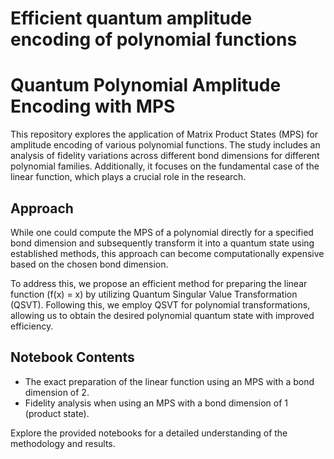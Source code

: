 # Efficient quantum amplitude encoding of polynomial functions

# Quantum Polynomial Amplitude Encoding with MPS

This repository explores the application of Matrix Product States (MPS) for amplitude encoding of various polynomial functions. The study includes an analysis of fidelity variations across different bond dimensions for different polynomial families. Additionally, it focuses on the fundamental case of the linear function, which plays a crucial role in the research.

## Approach

While one could compute the MPS of a polynomial directly for a specified bond dimension and subsequently transform it into a quantum state using established methods, this approach can become computationally expensive based on the chosen bond dimension.

To address this, we propose an efficient method for preparing the linear function \(f(x) = x\) by utilizing Quantum Singular Value Transformation (QSVT). Following this, we employ QSVT for polynomial transformations, allowing us to obtain the desired polynomial quantum state with improved efficiency. 

## Notebook Contents

- The exact preparation of the linear function using an MPS with a bond dimension of 2.
- Fidelity analysis when using an MPS with a bond dimension of 1 (product state).

Explore the provided notebooks for a detailed understanding of the methodology and results.


